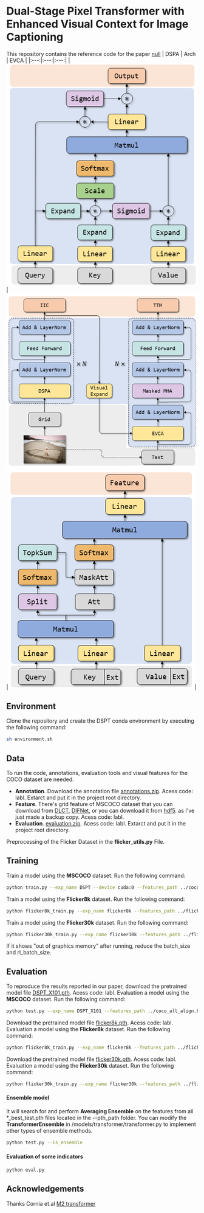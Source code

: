 # Dual-Stage Pixel Transformer with Enhanced Visual Context for Image Captioning
This repository contains the reference code for the paper [null]()
| DSPA | Arch | EVCA |
|:---:|:---:|:---:|
|![encoder](./images/encoder.png)|![architecture](./images/architecture.png)|![decoder](./images/decoder.png)|

## Environment
Clone the repository and create the DSPT conda environment by executing the following command:
``` sh
sh environment.sh
```

## Data
To run the code, annotations, evaluation tools and visual features for the COCO dataset are needed.
- **Annotation**. Download the annotation file [annotations.zip](https://pan.baidu.com/s/1PuNfQnOhkNGNnNyEGxr9rQ). Acess code: labl. Extarct and put it in the project root directory.
- **Feature**. There's grid feature of MSCOCO dataset that you can download from [DLCT](https://github.com/luo3300612/image-captioning-DLCT), [DIFNet](https://github.com/mrwu-mac/DIFNet), or you can download it from [hdf5](https://pan.baidu.com/s/1Au97sw12o7UdrEZN_QRzBg). as I've just made a backup copy. Acess code: labl.
- **Evaluation**. [evaluation.zip](https://pan.baidu.com/s/1rAYvKcQOGkYoUPrTpY2qUQ). Acess code: labl. Extarct and put it in the project root directory.

Preprocessing of the Flicker Dataset in the **flicker_utils.py** File.

## Training
Train a model using the **MSCOCO** dataset. Run the following command:
``` sh
python train.py --exp_name DSPT --device cuda:0 --features_path ../coco_all_align.hdf5 --batch_size 50 --rl_batch_size 50
```
Train a model using the **Flicker8k** dataset. Run the following command:
``` sh
python flicker8k_train.py --exp_name flicker8k --features_path ../flicker8k.hdf5 --device cuda:0 --batch_size 25 --rl_batch_size 25
```
Train a model using the **Flicker30k** dataset. Run the following command:
``` sh
python flicker30k_train.py --exp_name flicker30k --features_path ../flicker30k.hdf5 --device cuda:0 --batch_size 25 --rl_batch_size 25
```
If it shows "out of graphics memory" after running, reduce the batch_size and rl_batch_size.

## Evaluation
To reproduce the results reported in our paper, download the pretrained model file [DSPT_X101.pth](). Acess code: labl. Evaluation a model using the **MSCOCO** dataset. Run the following command:
``` sh
python test.py --exp_name DSPT_X101 --features_path ../coco_all_align.hdf5 --device cuda:0
```
Download the pretrained model file [flicker8k.pth](https://pan.baidu.com/s/1u8wdx3LuQwWt5x2rNh3LUQ). Acess code: labl. Evaluation a model using the **Flicker8k** dataset. Run the following command:
``` sh
python flicker8k_train.py --exp_name flicker8k --features_path ../flicker8k.hdf5 --device cuda:0 --only_test
```
Download the pretrained model file [flicker30k.pth](https://pan.baidu.com/s/11RJjSDdYBlRkpmDfyfbR9w). Acess code: labl. Evaluation a model using the **Flicker30k** dataset. Run the following command:
``` sh
python flicker30k_train.py --exp_name flicker30k --features_path ../flicker30k.hdf5 --device cuda:0 --only_test
```

#### **Ensemble model**
It will search for and perform **Averaging Ensemble** on the features from all *_best_test.pth files located in the --pth_path folder. You can modify the **TransformerEnsemble** in /models/transformer/transformer.py to implement other types of ensemble methods.
``` sh
python test.py --is_ensemble
```

#### **Evaluation of some indicators**
``` sh
python eval.py
```

## Acknowledgements
Thanks Cornia et.al [M2 transformer](https://github.com/CorniaAI/M2Transformer)